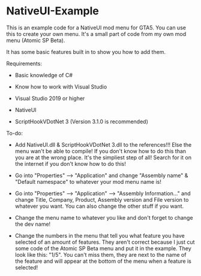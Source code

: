 # NativeUI-Example
This is an example code for a NativeUI mod menu for GTA5. You can use this to create your own menu.
It's a small part of code from my own mod menu (Atomic SP Beta).

It has some basic features built in to show you how to add them.

Requirements:

- Basic knowledge of C#

- Know how to work with Visual Studio

- Visual Studio 2019 or higher

- NativeUI

- ScriptHookVDotNet 3 (Version 3.1.0 is recommended)



To-do:

- Add NativeUI.dll & ScriptHookVDotNet 3.dll to the references!!! Else the menu wan't be able to compile!
  If you don't know how to do this than you are at the wrong place. It's the simpliest step of all!
  Search for it on the internet if you don't know how to do this!
  
- Go into "Properties" --> "Application" and change "Assembly name" & "Default namespace" to whatever your
  mod menu name is!
  
- Go into "Properties" --> "Application" --> "Assembly Information..." and change Title, Company, Product,
  Assembly version and File version to whatever you want. You can also change the other stuff if you want.

- Change the menu name to whatever you like and don't forget to change the dev name!

- Change the numbers in the menu that tell you what feature you have selected of an amount of features.
  They aren't correct because I just cut some code of the Atomic SP Beta menu and put it in the example.
  They look like this: "1/5". You can't miss them, they are next to the name of the feature and will appear
  at the bottom of the menu when a feature is selected!
